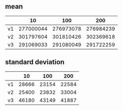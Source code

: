 ## mean
| |10|100|200|
|---|---|---|---|
|v1|277000044|276973078|276984239|
|v2|301797604|301810426|302369618|
|v3|291069033|291080049|291722259|
## standard deviation
| |10|100|200|
|---|---|---|---|
|v1|28666|23154|22584|
|v2|25400|23832|33004|
|v3|46180|43149|41887|
